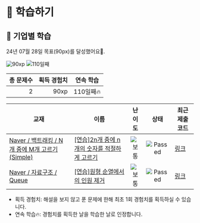 # 📖 학습하기

## 🚀 기업별 학습
24년 07월 28일 목표(90px)를 달성했어요🥳.

![90xp](https://img.shields.io/badge/EXP-90xp-%235cb85c.svg?for-the-badge)
![110일째](https://img.shields.io/badge/연속학습-110일째-%23E34F26.svg?for-the-badge)

|총 문제수|획득 경험치|연속 학습|
|---:|---:|---|
2|90xp|110일째🔥|

|교재|이름|난이도|상태|최근 제출 코드|
|---|---|:---:|:---:|---|
|[Naver / 백트래킹 / N개 중에 M개 고르기(Simple)](https://www.codetree.ai/missions?missionId=14)|[[연습]2n개 중에 n개의 숫자를 적절하게 고르기](https://www.codetree.ai/missions/14/problems/choose-n-out-of-2n-properly)|![보통][medium]|![Passed][passed]|[링크](https://github.com/seong9180/codetree-TILs/blob/main/240728/2n%EA%B0%9C%20%EC%A4%91%EC%97%90%20n%EA%B0%9C%EC%9D%98%20%EC%88%AB%EC%9E%90%EB%A5%BC%20%EC%A0%81%EC%A0%88%ED%95%98%EA%B2%8C%20%EA%B3%A0%EB%A5%B4%EA%B8%B0/choose-n-out-of-2n-properly.java)|
|[Naver / 자료구조 / Queue](https://www.codetree.ai/missions?missionId=14)|[[연습]원형 순열에서의 인원 제거](https://www.codetree.ai/missions/14/problems/josephus-permutations)|![보통][medium]|![Passed][passed]|[링크](https://github.com/seong9180/codetree-TILs/blob/main/240728/%EC%9B%90%ED%98%95%20%EC%88%9C%EC%97%B4%EC%97%90%EC%84%9C%EC%9D%98%20%EC%9D%B8%EC%9B%90%20%EC%A0%9C%EA%B1%B0/josephus-permutations.java)|


* 획득 경험치: 해설을 보지 않고 푼 문제에 한해 최초 1회 경험치를 획득하실 수 있습니다.
* 연속 학습🔥: 경험치를 획득한 날을 학습한 날로 인정합니다.










[b5]: https://img.shields.io/badge/Bronze_5-%235D3E31.svg
[b4]: https://img.shields.io/badge/Bronze_4-%235D3E31.svg
[b3]: https://img.shields.io/badge/Bronze_3-%235D3E31.svg
[b2]: https://img.shields.io/badge/Bronze_2-%235D3E31.svg
[b1]: https://img.shields.io/badge/Bronze_1-%235D3E31.svg
[s5]: https://img.shields.io/badge/Silver_5-%23394960.svg
[s4]: https://img.shields.io/badge/Silver_4-%23394960.svg
[s3]: https://img.shields.io/badge/Silver_3-%23394960.svg
[s2]: https://img.shields.io/badge/Silver_2-%23394960.svg
[s1]: https://img.shields.io/badge/Silver_1-%23394960.svg
[g5]: https://img.shields.io/badge/Gold_5-%23FFC433.svg
[g4]: https://img.shields.io/badge/Gold_4-%23FFC433.svg
[g3]: https://img.shields.io/badge/Gold_3-%23FFC433.svg
[g2]: https://img.shields.io/badge/Gold_2-%23FFC433.svg
[g1]: https://img.shields.io/badge/Gold_1-%23FFC433.svg
[p5]: https://img.shields.io/badge/Platinum_5-%2376DDD8.svg
[p4]: https://img.shields.io/badge/Platinum_4-%2376DDD8.svg
[p3]: https://img.shields.io/badge/Platinum_3-%2376DDD8.svg
[p2]: https://img.shields.io/badge/Platinum_2-%2376DDD8.svg
[p1]: https://img.shields.io/badge/Platinum_1-%2376DDD8.svg
[passed]: https://img.shields.io/badge/Passed-%23009D27.svg
[failed]: https://img.shields.io/badge/Failed-%23D24D57.svg
[easy]: https://img.shields.io/badge/쉬움-%235cb85c.svg?for-the-badge
[medium]: https://img.shields.io/badge/보통-%23FFC433.svg?for-the-badge
[hard]: https://img.shields.io/badge/어려움-%23D24D57.svg?for-the-badge